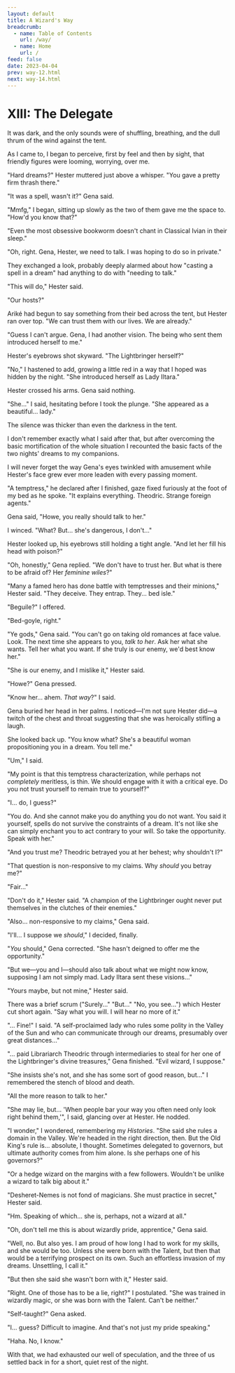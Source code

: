 ```yaml
---
layout: default
title: A Wizard's Way
breadcrumb:
  - name: Table of Contents
    url: /way/
  - name: Home
    url: /
feed: false
date: 2023-04-04
prev: way-12.html
next: way-14.html
---
```


# XIII: The Delegate

It was dark, and the only sounds were of shuffling, breathing, and the dull thrum of the wind against the tent.

As I came to, I began to perceive, first by feel and then by sight, that friendly figures were looming, worrying, over me.

"Hard dreams?" Hester muttered just above a whisper. "You gave a pretty firm thrash there."

"It was a spell, wasn't it?" Gena said.

"Mmfg," I began, sitting up slowly as the two of them gave me the space to. "How'd you know that?"

"Even the most obsessive bookworm doesn't chant in Classical Ivian in their sleep."

"Oh, right. Gena, Hester, we need to talk. I was hoping to do so in private."

They exchanged a look, probably deeply alarmed about how "casting a spell in a dream" had anything to do with "needing to talk."

"This will do," Hester said.

"Our hosts?"

Ariké had begun to say something from their bed across the tent, but Hester ran over top. "We can trust them with our lives. We are already."

"Guess I can't argue. Gena, I had another vision. The being who sent them introduced herself to me."

Hester's eyebrows shot skyward. "The Lightbringer herself?"

"No," I hastened to add, growing a little red in a way that I hoped was hidden by the night. "She introduced herself as Lady Iltara."

Hester crossed his arms. Gena said nothing.

"She..." I said, hesitating before I took the plunge. "She appeared as a beautiful... lady."

The silence was thicker than even the darkness in the tent.

I don't remember exactly what I said after that, but after overcoming the basic mortification of the whole situation I recounted the basic facts of the two nights' dreams to my companions.

I will never forget the way Gena's eyes twinkled with amusement while Hester's face grew ever more leaden with every passing moment.

"A temptress," he declared after I finished, gaze fixed furiously at the foot of my bed as he spoke. "It explains everything. Theodric. Strange foreign agents."

Gena said, "Howe, you really should talk to her."

I winced. "What? But... she's dangerous, I don't..."

Hester looked up, his eyebrows still holding a tight angle. "And let her fill his head with poison?"

"Oh, honestly," Gena replied. "We don't have to trust her. But what is there to be afraid of? Her *feminine wiles*?"

"Many a famed hero has done battle with temptresses and their minions," Hester said. "They deceive. They entrap. They... bed isle."

"Beguile?" I offered.

"Bed-goyle, right."

"Ye gods," Gena said. "You can't go on taking old romances at face value. Look. The next time she appears to you, *talk to her*. Ask her what she wants. Tell her what you want. If she truly is our enemy, we'd best know her."

"She is our enemy, and I mislike it," Hester said.

"Howe?" Gena pressed.

"Know her... ahem. _That way_?" I said.

Gena buried her head in her palms. I noticed—I'm not sure Hester did—a twitch of the chest and throat suggesting that she was heroically stifling a laugh.

She looked back up. "You know what? She's a beautiful woman propositioning you in a dream. You tell me."

"Um," I said.

"My point is that this temptress characterization, while perhaps not _completely_ meritless, is thin. We should engage with it with a critical eye. Do you not trust yourself to remain true to yourself?"

"I... do, I guess?"

"You do. And she cannot make you do anything you do not want. You said it yourself, spells do not survive the constraints of a dream. It's not like she can simply enchant you to act contrary to your will. So take the opportunity. Speak with her."

"And you trust me? Theodric betrayed you at her behest; why shouldn't I?"

"That question is non-responsive to my claims. Why *should* you betray me?"

"Fair..."

"Don't do it," Hester said. "A champion of the Lightbringer ought never put themselves in the clutches of their enemies."

"Also... non-responsive to my claims," Gena said.

"I'll... I suppose we _should_," I decided, finally.

"_You_ should," Gena corrected. "She hasn't deigned to offer me the opportunity."

"But we—you and I—should also talk about what we might now know, supposing I am not simply mad. Lady Iltara sent these visions..."

"Yours maybe, but not mine," Hester said.

There was a brief scrum ("Surely..." "But..." "No, you see...") which Hester cut short again. "Say what you will. I will hear no more of it."

"... Fine!" I said. "A self-proclaimed lady who rules some polity in the Valley of the Sun and who can communicate through our dreams, presumably over great distances..."

"... paid Librariarch Theodric through intermediaries to steal for her one of the Lightbringer's divine treasures," Gena finished. "Evil wizard, I suppose."

"She insists she's not, and she has some sort of good reason, but..." I remembered the stench of blood and death.

"All the more reason to talk to her."

"She may lie, but... 'When people bar your way you often need only look right behind them,'", I said, glancing over at Hester. He nodded.

"I wonder," I wondered, remembering my _Histories_. "She said she rules a domain in the Valley. We're headed in the right direction, then. But the Old King's rule is... absolute, I thought. Sometimes delegated to governors, but ultimate authority comes from him alone. Is she perhaps one of his governors?"

"Or a hedge wizard on the margins with a few followers. Wouldn't be unlike a wizard to talk big about it."

"Desheret-Nemes is not fond of magicians. She must practice in secret," Hester said.

"Hm. Speaking of which... she is, perhaps, not a wizard at all."

"Oh, don't tell me this is about wizardly pride, apprentice," Gena said.

"Well, no. But also yes. I am proud of how long I had to work for my skills, and she would be too. Unless she were born with the Talent, but then that would be a terrifying prospect on its own. Such an effortless invasion of my dreams. Unsettling, I call it."

"But then she said she wasn't born with it," Hester said.

"Right. One of those has to be a lie, right?" I postulated. "She was trained in wizardly magic, or she was born with the Talent. Can't be neither."

"Self-taught?" Gena asked.

"I... guess? Difficult to imagine. And that's not just my pride speaking."

"Haha. No, I know."

With that, we had exhausted our well of speculation, and the three of us settled back in for a short, quiet rest of the night.

